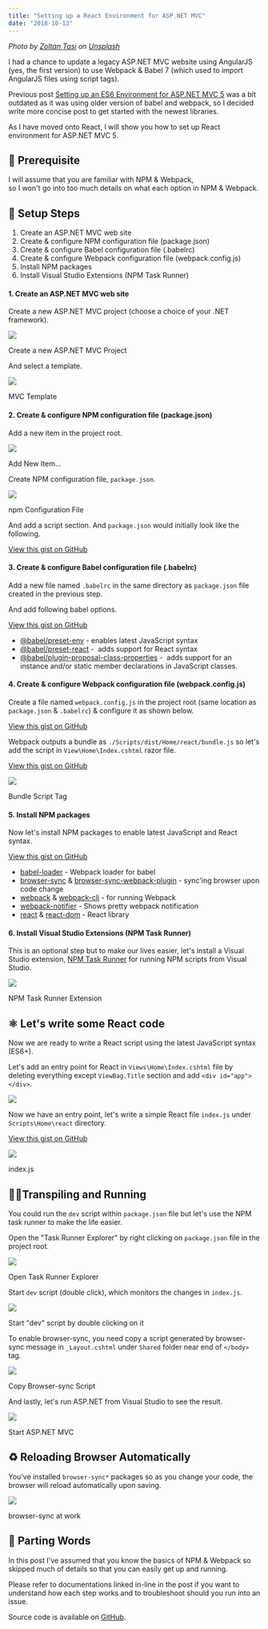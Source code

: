 ```yaml
---
title: "Setting up a React Environment for ASP.NET MVC"
date: "2018-10-13"
---
```


_Photo by [Zoltan Tasi](https://unsplash.com/photos/6vEqcR8Icbs?utm_source=unsplash&utm_medium=referral&utm_content=creditCopyText) on [Unsplash](https://unsplash.com/search/photos/atom?utm_source=unsplash&utm_medium=referral&utm_content=creditCopyText)_

I had a chance to update a legacy ASP.NET MVC website using AngularJS (yes, the first version) to use Webpack & Babel 7 (which used to import AngularJS files using script tags).

Previous post [Setting up an ES6 Environment for ASP.NET MVC 5](https://www.slightedgecoder.com/2017/05/22/setting-es6-environment-asp-net-mvc-5/) was a bit outdated as it was using older version of babel and webpack, so I decided write more concise post to get started with the newest libraries.

As I have moved onto React, I will show you how to set up React environment for ASP.NET MVC 5.

## 🧐 Prerequisite

I will assume that you are familiar with NPM & Webpack,   
so I won't go into too much details on what each option in NPM & Webpack.

## 👣 Setup Steps

1. Create an ASP.NET MVC web site
2. Create & configure NPM configuration file (package.json)
3. Create & configure Babel configuration file (.babelrc)
4. Create & configure Webpack configuration file (webpack.config.js)
5. Install NPM packages
6. Install Visual Studio Extensions (NPM Task Runner)

#### 1\. Create an ASP.NET MVC web site

Create a new ASP.NET MVC project (choose a choice of your .NET framework).

![](./images/1.1-create-a-new-project.jpg)

Create a new ASP.NET MVC Project

And select a template.

![](./images/1.2-select-template.jpg)

MVC Template

#### 2\. Create & configure NPM configuration file (package.json)

Add a new item in the project root.

![](./images/2.1-create-a-new-item.jpg)

Add New Item...

Create NPM configuration file, `package.json`.

![](./images/2.2-add-package.json_.jpg)

npm Configuration File

And add a script section. And `package.json` would initially look like the following.

<script src="https://gist.github.com/dance2die/b41670c22bef4553e197e3efcb43c664.js"></script>

<a href="https://gist.github.com/dance2die/b41670c22bef4553e197e3efcb43c664">View this gist on GitHub</a>

#### 3\. Create & configure Babel configuration file (.babelrc)

Add a new file named `.babelrc` in the same directory as `package.json` file created in the previous step.

And add following babel options.

<script src="https://gist.github.com/dance2die/a33a0590d930276754ca9b814707fba7.js"></script>

<a href="https://gist.github.com/dance2die/a33a0590d930276754ca9b814707fba7">View this gist on GitHub</a>

- [@babel/preset-env](https://babeljs.io/docs/en/babel-preset-env) - enables latest JavaScript syntax
- [@babel/preset-react](https://babeljs.io/docs/en/next/babel-preset-react) -  adds support for React syntax
- [@babel/plugin-proposal-class-properties](https://babeljs.io/docs/en/next/babel-plugin-proposal-class-properties.html) -  adds support for an instance and/or static member declarations in JavaScript classes.

#### 4\. Create & configure Webpack configuration file (webpack.config.js)

Create a file named `webpack.config.js` in the project root (same location as `package.json` & `.babelrc`) & configure it as shown below.

<script src="https://gist.github.com/dance2die/ce43a01f962ef07c7ad89a19d92428e5.js"></script>

<a href="https://gist.github.com/dance2die/ce43a01f962ef07c7ad89a19d92428e5">View this gist on GitHub</a>

Webpack outputs a bundle as `./Scripts/dist/Home/react/bundle.js` so let's add the script in `View\Home\Index.cshtml` razor file.

<script src="https://gist.github.com/dance2die/ef395768773057d1c45d6fe54a51f344.js"></script>

<a href="https://gist.github.com/dance2die/ef395768773057d1c45d6fe54a51f344">View this gist on GitHub</a>

![](./images/4.1-add-bundle.js.png)

Bundle Script Tag

#### 5\. Install NPM packages

Now let's install NPM packages to enable latest JavaScript and React syntax.

<script src="https://gist.github.com/dance2die/502546db05519ce16c768da263c90bfd.js"></script>

<a href="https://gist.github.com/dance2die/502546db05519ce16c768da263c90bfd">View this gist on GitHub</a>

- [babel-loader](https://www.npmjs.com/package/babel-loader) - Webpack loader for babel
- [browser-sync](https://browsersync.io/) & [browser-sync-webpack-plugin](https://www.npmjs.com/package/browser-sync-webpack-plugin) - sync'ing browser upon code change
- [webpack](https://www.npmjs.com/package/webpack) & [webpack-cli](https://www.npmjs.com/package/webpack-cli) - for running Webpack
- [webpack-notifier](https://www.npmjs.com/package/webpack-notifier) - Shows pretty webpack notification
- [react](https://www.npmjs.com/package/react) & [react-dom](https://www.npmjs.com/package/react-dom) - React library

#### 6\. Install Visual Studio Extensions (NPM Task Runner)

This is an optional step but to make our lives easier, let's install a Visual Studio extension, [NPM Task Runner](https://marketplace.visualstudio.com/items?itemName=MadsKristensen.NPMTaskRunner) for running NPM scripts from Visual Studio.

![](./images/6.1-NPM-Task-Runner.png)

NPM Task Runner Extension

## ⚛ Let's write some React code

Now we are ready to write a React script using the latest JavaScript syntax (ES6+).

Let's add an entry point for React in `Views\Home\Index.cshtml` file by  deleting everything except `ViewBag.Title` section and add `<div id="app"></div>`.

![](./images/React-1-Add-entry-point.gif)

Now we have an entry point, let's write a simple React file `index.js` under `Scripts\Home\react` directory.

<script src="https://gist.github.com/dance2die/f368f1116bbc34886334d3294817cb7c.js"></script>

<a href="https://gist.github.com/dance2die/f368f1116bbc34886334d3294817cb7c">View this gist on GitHub</a>

![](./images/React-2.png)

index.js

## 🏃‍♀️Transpiling and Running

You could run the `dev` script within `package.json` file but let's use the NPM task runner to make the life easier.

Open the "Task Runner Explorer" by right clicking on `package.json` file in the project root.

![](./images/Run-1-Task-Runner.png)

Open Task Runner Explorer

Start `dev` script (double click), which monitors the changes in `index.js`.

![](./images/Run-2-npm-script.gif)

Start "dev" script by double clicking on it

To enable browser-sync, you need copy a script generated by browser-sync message in `_Layout.cshtml` under `Shared` folder near end of `</body>` tag.

![](./images/Run-4-Browser-Sync-Script-from-Task-Runner.png)

Copy Browser-sync Script

And lastly, let's run ASP.NET from Visual Studio to see the result.

![](./images/Run-3-Start-asp.net_.gif)

Start ASP.NET MVC

## ♻ Reloading Browser Automatically

You've installed `browser-sync*` packages so as you change your code, the browser will reload automatically upon saving.

![](./images/Browser-Sync-1-Change-script.gif)

browser-sync at work

## 👋 Parting Words

In this post I've assumed that you know the basics of NPM & Webpack so skipped much of details so that you can easily get up and running.

Please refer to documentations linked in-line in the post if you want to understand how each step works and to troubleshoot should you run into an issue.

Source code is available on [GitHub](https://github.com/dance2die/blog.AspNetReact).
